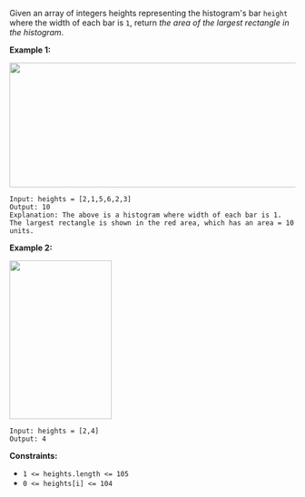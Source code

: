 Given an array of integers heights representing the histogram's bar `height` where the width of each bar is `1`, return *the area of the largest rectangle in the histogram*.

 
__Example 1:__

<img src="../src/Asset/histogram%20ex-1.jpg" width="600" height="220">

```
Input: heights = [2,1,5,6,2,3]
Output: 10
Explanation: The above is a histogram where width of each bar is 1.
The largest rectangle is shown in the red area, which has an area = 10 units.
```

__Example 2:__

<img src="../src/Asset/histogram-ex-2.jpg" width="180" height="280">

```
Input: heights = [2,4]
Output: 4
``` 

__Constraints:__

* `1 <= heights.length <= 105`
* `0 <= heights[i] <= 104`